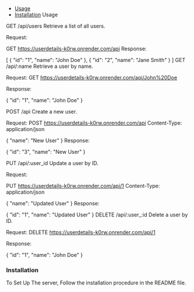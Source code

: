 - [Usage](#usage)
- [Installation](#installation)
Usage

GET /api/users
Retrieve a list of all users.

Request:

GET https://userdetails-k0rw.onrender.com/api
Response:

[
  {
    "id": "1",
    "name": "John Doe"
  },
  {
    "id": "2",
    "name": "Jane Smith"
  }
]
GET /api/:name
Retrieve a user by name.

Request:
GET https://userdetails-k0rw.onrender.com/api/John%20Doe

Response:

{
  "id": "1",
  "name": "John Doe"
}

POST /api
Create a new user.

Request:
POST https://userdetails-k0rw.onrender.com/api
Content-Type: application/json

{
  "name": "New User"
}
Response:

{
  "id": "3",
  "name": "New User"
}

PUT /api/:user_id
Update a user by ID.

Request:

PUT https://userdetails-k0rw.onrender.com/api/1
Content-Type: application/json

{
  "name": "Updated User"
}
Response:

{
  "id": "1",
  "name": "Updated User"
}
DELETE /api/:user_:id
Delete a user by ID.

Request:
DELETE https://userdetails-k0rw.onrender.com/api/1

Response:

{
  "id": "1",
  "name": "John Doe"
}


### Installation
To Set Up The server, Follow the installation procedure in the README file.